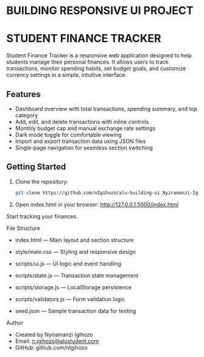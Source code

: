 # BUILDING RESPONSIVE UI PROJECT
# STUDENT FINANCE TRACKER

Student Finance Tracker is a responsive web application designed to help students manage their personal finances. It allows users to track transactions, monitor spending habits, set budget goals, and customize currency settings in a simple, intuitive interface.

## Features

- Dashboard overview with total transactions, spending summary, and top category
- Add, edit, and delete transactions with inline controls
- Monthly budget cap and manual exchange rate settings
- Dark mode toggle for comfortable viewing
- Import and export transaction data using JSON files
- Single-page navigation for seamless section switching

## Getting Started

1. Clone the repository:
   ```bash
   git clone https://github.com/nIgihozo/alu-building-ui_Nyiramanzi-Igihozo
2. Open index.html in your browser:
http://127.0.0.1:5500/index.html

Start tracking your finances.

File Structure
- index.html — Main layout and section structure

- style/main.css — Styling and responsive design

- scripts/ui.js — UI logic and event handling

- scripts/state.js — Transaction state management

- scripts/storage.js — LocalStorage persistence

- scripts/validators.js — Form validation logic

- seed.json — Sample transaction data for testing

Author
- Created by Nyiramanzi Igihozo 
- Email: n.igihozo@alustudent.com 
- GitHub: github.com/nIgihozo

